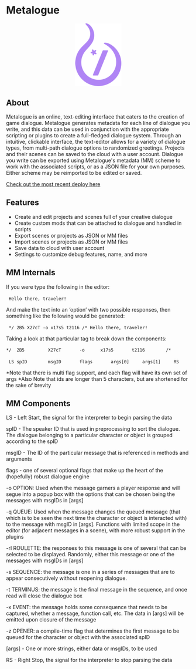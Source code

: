 # Metalogue

<p align="center">
<img src="https://github.com/Bortoli22/Metalogue/blob/master/metalogue/src/assets/path53.png" height="25%" width="25%">
</p>

## About
Metalogue is an online, text-editing interface that caters to the creation of game dialogue. Metalogue generates metadata for each line of dialogue you write, and this data can be used in conjunction with the appropriate scripting or plugins to create a full-fledged dialogue system. Through an intuitive, clickable interface, the text-editor allows for a variety of dialogue types, from multi-path dialogue options to randomized greetings. Projects and their scenes can be saved to the cloud with a user account. Dialogue you write can be exported using Metalogue's metadata (MM) scheme to work with the associated scripts, or as a JSON file for your own purposes. Either scheme may be reimported to be edited or saved.

<a href=https://metalogue-52d13.web.app/>Check out the most recent deploy here</a>

## Features
- Create and edit projects and scenes full of your creative dialogue
- Create custom mods that can be attached to dialogue and handled in scripts
- Export scenes or projects as JSON or MM files
- Import scenes or projects as JSON or MM files
- Save data to cloud with user account
- Settings to customize debug features, name, and more

## MM Internals
If you were type the following in the editor:

 ``` Hello there, traveler!```
  
And make the text into an ‘option’ with two possible responses, then something like the following would be generated:

 ``` */ 2B5 X27cT -o x17s5 t2116 /* Hello there, traveler!```
  
Taking a look at that particular tag to break down the components:
```
*/ 	2B5 		X27cT 		-o 		x17s5 		t2116		 /*
  
 LS	spID		msgID		flags		args[0]		args[1]		RS
 ``` 
*Note that there is multi flag support, and each flag will have its own set of args
*Also Note that ids are longer than 5 characters, but are shortened for the sake of brevity

## MM Components

LS - Left Start, the signal for the interpreter to begin parsing the data

spID - The speaker ID that is used in preprocessing to sort the dialogue. The dialogue belonging to a particular character or object is grouped according to the spID

msgID - The ID of the particular message that is referenced in methods and arguments

flags -	one of several optional flags that make up the heart of the (hopefully) robust dialogue engine

-o OPTION: Used when the message garners a player response and will segue into a popup box with the options that can be chosen being the messages with msgIDs in [args]

-q QUEUE: Used when the message changes the queued message (that which is to be seen the next time the character or object is interacted with) to the message with msgID in [args]. Functions with limited scope in the editor (for adjacent messages in a scene), with more robust support in the plugins

-rl ROULETTE: the responses to this message is one of several that can be selected to be displayed. Randomly, either this message or one of the messages with msgIDs in [args]

-s SEQUENCE: the message is one in a series of messages that are to appear consecutively without reopening dialogue. 

-t TERMINUS: the message is the final message in the sequence, and once read will close the dialogue box

-x EVENT: the message holds some consequence that needs to be captured, whether a message, function call, etc. The data in [args] will be emitted upon closure of the message

-z OPENER: a compile-time flag that determines the first message to be queued for the character or object with the associated spID

[args] - One or more strings, either data or msgIDs, to be used

RS - Right Stop, the signal for the interpreter to stop parsing the data
